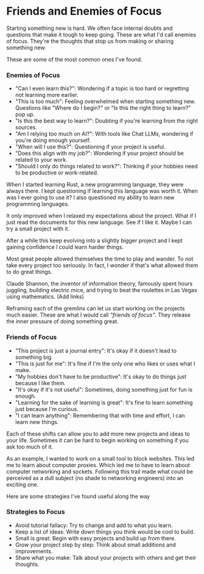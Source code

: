 # Friends and Enemies of Focus

Starting something new is hard. We often face internal doubts and questions that make it tough to keep going. These are what I'd call enemies of focus. They're the thoughts that stop us from making or sharing something new.

These are some of the most common ones I've found.

### Enemies of Focus

- "Can I even learn this?": Wondering if a topic is too hard or regretting not learning more earlier.
- "This is too much": Feeling overwhelmed when starting something new. Questions like "Where do I begin?" or "Is this the right thing to learn?" pop up.
- "Is this the best way to learn?": Doubting if you're learning from the right sources.
- "Am I relying too much on AI?": With tools like Chat LLMs, wondering if you're doing enough yourself.
- "When will I use this?": Questioning if your project is useful.
- "Does this align with my job?": Wondering if your project should be related to your work.
- "Should I only do things related to work?": Thinking if your hobbies need to be productive or work-related.

When I started learning Rust, a new programming language, they were always there. I kept questioning if learning this language was worth it. When was I ever going to use it? I also questioned my ability to learn new programming languages. 

It only improved when I relaxed my expectations about the project. What if I just read the documents for this new language. See if I like it. Maybe I can try a small project with it.

After a while this keep evolving into a slightly bigger project and I kept gaining confidence I could learn harder things.

Most great people allowed themselves the time to play and wander. To not take every project too seriously. In fact, I wonder if that's what allowed them to do great things.

Claude Shannon, the inventor of information theory, famously spent hours juggling, building electric mice, and trying to beat the roulettes in Las Vegas using mathematics. (Add links)

Reframing each of the gremlins can let us start working on the projects much easier. These are what I would call *"friends of focus"*. They release the inner pressure of doing something great.

### Friends of Focus

- "This project is just a journal entry": It's okay if it doesn't lead to something big.
- "This is just for me": It's fine if I'm the only one who likes or uses what I make.
- "My hobbies don't have to be productive": It's okay to do things just because I like them.
- "It's okay if it's not useful": Sometimes, doing something just for fun is enough.
- "Learning for the sake of learning is great": It's fine to learn something just because I'm curious.
- "I can learn anything": Remembering that with time and effort, I can learn new things.

Each of these shifts can allow you to add more new projects and ideas to your life. Sometimes it can be hard to begin working on something if you ask too much of it.

As an example, I wanted to work on a small tool to block websites. This led me to learn about computer proxies. Which led me to have to learn about computer networking and sockets. Following this trail made what could be perceived as a dull subject (no shade to networking engineers) into an exciting one.

Here are some strategies I've found useful along the way

### Strategies to Focus

- Avoid tutorial fallacy: Try to change and add to what you learn.
- Keep a list of ideas: Write down things you think would be cool to build.
- Small is great: Begin with easy projects and build up from there.
- Grow your project step by step: Think about small additions and improvements.
- Share what you make: Talk about your projects with others and get their thoughts.

